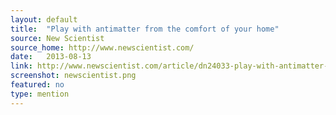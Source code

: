 ```yaml
---
layout: default
title:  "Play with antimatter from the comfort of your home"
source: New Scientist
source_home: http://www.newscientist.com/
date:   2013-08-13
link: http://www.newscientist.com/article/dn24033-play-with-antimatter-from-the-comfort-of-your-home.html#.Uw8tjvRdWGm
screenshot: newscientist.png
featured: no 
type: mention
---
```


